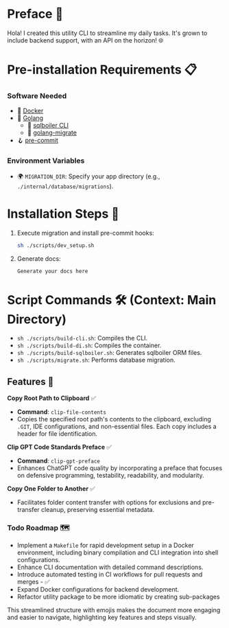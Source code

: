 # Preface 🚀
Hola! I created this utility CLI to streamline my daily tasks. It's grown to include backend support, with an API on the horizon! 🌐

# Pre-installation Requirements 📋
### Software Needed
- 🐳 [Docker](https://docs.docker.com/engine/install/)
- 🐹 [Golang](https://go.dev/doc/install)
    - 🔧 [sqlboiler CLI](https://github.com/volatiletech/sqlboiler)
    - 🔧 [golang-migrate](https://github.com/golang-migrate/migrate)
- 🪝 [pre-commit](https://pre-commit.com/)

### Environment Variables
- 🌍 `MIGRATION_DIR`: Specify your app directory (e.g., `./internal/database/migrations`).

# Installation Steps 🔧
1. Execute migration and install pre-commit hooks:
   ```sh
   sh ./scripts/dev_setup.sh
   ```
2. Generate docs:
    ```sh
   Generate your docs here
   ```
   
# Script Commands 🛠️ (Context: Main Directory)
- `sh ./scripts/build-cli.sh`: Compiles the CLI.
- `sh ./scripts/build-di.sh`: Compiles the container.
- `sh ./scripts/build-sqlboiler.sh`: Generates sqlboiler ORM files.
- `sh ./scripts/migrate.sh`: Performs database migration.

## Features 🌟

**Copy Root Path to Clipboard** ✅
- **Command**: `clip-file-contents`
- Copies the specified root path's contents to the clipboard, excluding `.GIT`, IDE configurations, and non-essential files. Each copy includes a header for file identification.

**Clip GPT Code Standards Preface** ✅
- **Command**: `clip-gpt-preface`
- Enhances ChatGPT code quality by incorporating a preface that focuses on defensive programming, testability, readability, and modularity.

**Copy One Folder to Another** ✅
- Facilitates folder content transfer with options for exclusions and pre-transfer cleanup, preserving essential metadata.

### Todo Roadmap 🗺️
- Implement a `Makefile` for rapid development setup in a Docker environment, including binary compilation and CLI integration into shell configurations.
- Enhance CLI documentation with detailed command descriptions.
- Introduce automated testing in CI workflows for pull requests and merges - ✅
- Expand Docker configurations for backend development.
- Refactor utility package to be more idiomatic by creating sub-packages

This streamlined structure with emojis makes the document more engaging and easier to navigate, highlighting key features and steps visually.